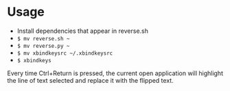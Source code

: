 # Usage

* Install dependencies that appear in reverse.sh
* `$ mv reverse.sh ~`
* `$ mv reverse.py ~`
* `$ mv xbindkeysrc ~/.xbindkeysrc`
* `$ xbindkeys`

Every time Ctrl+Return is pressed, the current open application will highlight the line of text selected and replace it with the flipped text.

